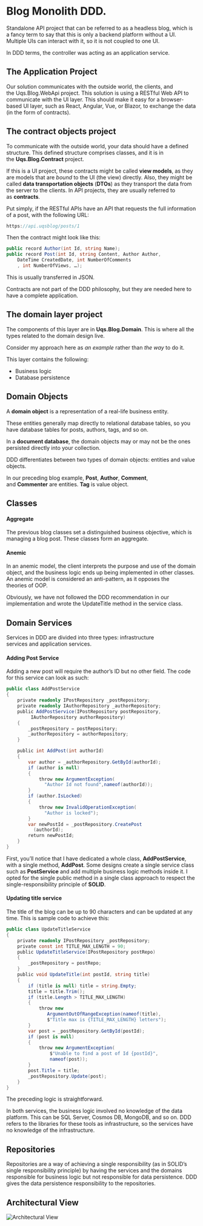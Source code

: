 # Blog Monolith DDD.

Standalone API project that can be referred to as a headless blog, which is a fancy term to say that this is only a backend platform without a UI. Multiple UIs can interact with it, so it is not coupled to one UI.

In DDD terms, the
controller was acting as an application service.

## The Application Project

Our solution communicates with the outside world, the clients, and the Uqs.Blog.WebApi project. This solution is using a RESTful Web API to communicate with the UI layer. This should make it easy for a browser-based UI layer, such as React, Angular, Vue, or Blazor, to exchange the data (in the form of contracts).

## The contract objects project

To communicate with the outside world, your data should have a defined structure. This defined structure comprises classes, and it is in the **Uqs.Blog.Contract** project.

If this is a UI project, these contracts might be called **view models**, as they are models that are *bound* to the UI (the view) directly. Also, they might be called **data transportation objects** (**DTOs**) as they transport the data from the server to the clients. In API projects, they are usually referred to as **contracts**.

Put simply, if the RESTful APIs have an API that requests the full information of a post, with the following URL:

```csharp
https://api.uqsblog/posts/1
```

Then the contract might look like this:

```csharp
public record Author(int Id, string Name);
public record Post(int Id, string Content, Author Author,
    DateTime CreatedDate, int NumberOfComments
    , int NumberOfViews, …);
```

This is usually transferred in JSON.

Contracts are not part of the DDD philosophy, but they are needed here to have a complete application.

## The domain layer project

The components of this layer are in **Uqs.Blog.Domain**. This is where all the types related to the domain design live.

Consider my approach here as *an example* rather than *the way* to do it.

This layer contains the following:

- Business logic
- Database persistence

## Domain Objects

A **domain object** is a representation of a real-life business entity.

These entities generally map directly to relational database tables, so you have database tables for posts, authors, tags, and so on.

In a **document database**, the domain objects may or may not be the ones persisted directly into your collection.

DDD differentiates between two types of domain objects: entities and value objects.

In our preceding blog example, **Post**, **Author**, **Comment**, and **Commenter** are entities. **Tag** is value object.

## Classes

#### Aggregate

The previous blog classes set a distinguished business objective, which is managing a blog post. These classes form an aggregate.

#### Anemic

In an anemic model, the client interprets the purpose and use of the domain object, and the business logic ends up being implemented in other classes. An anemic model is considered an anti-pattern, as it opposes the theories of OOP.

Obviously, we have not followed the DDD recommendation in our implementation and wrote the UpdateTitle method in the service class.

## Domain Services

Services in DDD are divided into three types: infrastructure services and application services.

#### Adding Post Service

Adding a new post will require the author’s ID but no other field. The code for this service can look as such:

```csharp
public class AddPostService
{
    private readonly IPostRepository _postRepository;
    private readonly IAuthorRepository _authorRepository;
    public AddPostService(IPostRepository postRepository,
         IAuthorRepository authorRepository)
    {
        _postRepository = postRepository;
        _authorRepository = authorRepository;
    }

    public int AddPost(int authorId)
    {
        var author = _authorRepository.GetById(authorId);
        if (author is null)
        {
            throw new ArgumentException(
              "Author Id not found",nameof(authorId));
        }
        if (author.IsLocked)
        {
            throw new InvalidOperationException(
              "Author is locked");
        }
        var newPostId = _postRepository.CreatePost
          (authorId);
        return newPostId;
    }
}
```

First, you’ll notice that I have dedicated a whole class, **AddPostService**, with a single method, **AddPost**. Some designs create a single service class such as **PostService** and add multiple business logic methods inside it. I opted for the single public method in a single class approach to respect the single-responsibility principle of **SOLID**.

#### Updating title service

The title of the blog can be up to 90 characters and can be updated at any time. This is sample code to achieve this:

```csharp
public class UpdateTitleService
{
    private readonly IPostRepository _postRepository;
    private const int TITLE_MAX_LENGTH = 90;
    public UpdateTitleService(IPostRepository postRepo)
    {
        _postRepository = postRepo;
    }
    public void UpdateTitle(int postId, string title)
    {
        if (title is null) title = string.Empty;
        title = title.Trim();
        if (title.Length > TITLE_MAX_LENGTH)
        {
            throw new
               ArgumentOutOfRangeException(nameof(title),
               $"Title max is {TITLE_MAX_LENGTH} letters");
        }
        var post = _postRepository.GetById(postId);
        if (post is null)
        {
            throw new ArgumentException(
                $"Unable to find a post of Id {postId}",
                nameof(post));
        }
        post.Title = title;
        _postRepository.Update(post);
    }
}
```

The preceding logic is straightforward.

In both services, the business logic involved no knowledge of the data platform. This can be SQL Server, Cosmos DB, MongoDB, and so on. DDD refers to the libraries for these tools as infrastructure, so the services have no knowledge of the infrastructure.

## Repositories

Repositories are a way of achieving a single responsibility (as in SOLID’s single responsibility principle) by having the services and the domains responsible for business logic but not responsible for data persistence. DDD gives the data persistence responsibility to the repositories.

## Architectural View

![Architectural View](https://github.com/OmarrMoustafa/Blog-Monolith-DDD-Application/assets/120117521/5a53ec67-78f2-48e0-ac1e-5bf901bbc3a9)
